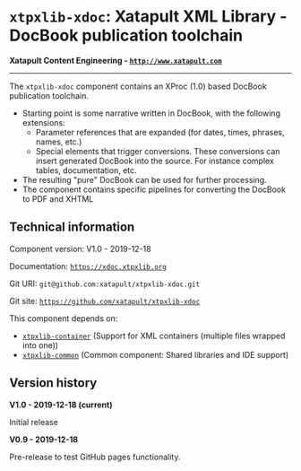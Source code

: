 # `xtpxlib-xdoc`: Xatapult XML Library - DocBook publication toolchain

**Xatapult Content Engineering - [`http://www.xatapult.com`](http://www.xatapult.com)**

---------- 

The `xtpxlib-xdoc` component contains an XProc (1.0) based DocBook publication toolchain. 
* Starting point is some narrative written in DocBook, with the following extensions:
  * Parameter references that are expanded (for dates, times, phrases, names, etc.)
  * Special elements that trigger conversions. These conversions can insert generated DocBook into the source. For instance complex tables, documentation, etc.
* The resulting "pure" DocBook can be used for further processing. 
* The component contains specific pipelines for converting the DocBook to PDF and XHTML  

## Technical information

Component version: V1.0 - 2019-12-18

Documentation: [`https://xdoc.xtpxlib.org`](https://xdoc.xtpxlib.org)

Git URI: `git@github.com:xatapult/xtpxlib-xdoc.git`

Git site: [`https://github.com/xatapult/xtpxlib-xdoc`](https://github.com/xatapult/xtpxlib-xdoc)
      
This component depends on:
* [`xtpxlib-container`](https://container.xtpxlib.org) (Support for XML containers (multiple files wrapped into one))
* [`xtpxlib-common`](https://common.xtpxlib.org) (Common component: Shared libraries and IDE support)

## Version history

**V1.0 - 2019-12-18 (current)**

Initial release

**V0.9 - 2019-12-18**

Pre-release to test GitHub pages functionality.


